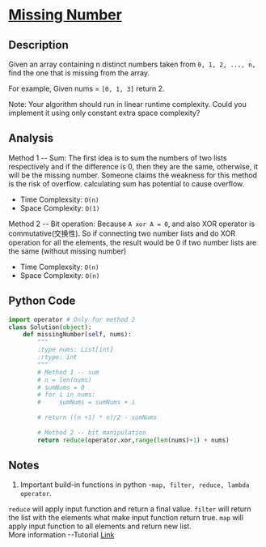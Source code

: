# [Missing Number](https://leetcode.com/problems/missing-number/)

## Description
Given an array containing n distinct numbers taken from `0, 1, 2, ..., n,` find the one that is missing from the array.

For example,
Given nums = `[0, 1, 3]` return 2.

Note: Your algorithm should run in linear runtime complexity. Could you implement it using only constant extra space complexity?

## Analysis
Method 1 -- Sum: The first idea is to sum the numbers of two lists respectively and if the difference is 0, then they are the same, otherwise, it will be the missing number. Someone claims the weakness for this method is the risk of overflow.  calculating sum has potential to cause overflow.

* Time Complexsity: `O(n)`
* Space Complexity: `O(1)`

Method 2 -- Bit operation: Because `A xor A = 0`, and also XOR operator is commutative(交换性). So if connecting two number lists and do XOR operation for all the elements, the result would be 0 if two number lists are the same (without missing number)
* Time Complexsity: `O(n)`
* Space Complexity: `O(n)`


## Python Code
~~~python
import operator # Only for method 2
class Solution(object):
    def missingNumber(self, nums):
        """
        :type nums: List[int]
        :rtype: int
        """
        # Method 1 -- sum
        # n = len(nums)
        # sumNums = 0
        # for i in nums:
        #     sumNums = sumNums + i
        
        # return ((n +1) * n)/2 - sumNums
        
        # Method 2 -- bit manipulation
        return reduce(operator.xor,range(len(nums)+1) + nums)
~~~        

## Notes
1. Important build-in functions in python -`map, filter, reduce, lambda operator`.
 
`reduce` will apply input function and return a final value. `filter` will return the list with the elements what make input function return true. `map` will apply input function to all elements and return new list.  
More information --Tutorial [Link](http://www.python-course.eu/lambda.php)   

